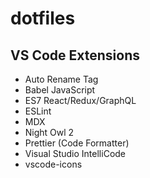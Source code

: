 # dotfiles

## VS Code Extensions

- Auto Rename Tag
- Babel JavaScript
- ES7 React/Redux/GraphQL
- ESLint
- MDX
- Night Owl 2
- Prettier (Code Formatter)
- Visual Studio IntelliCode
- vscode-icons
